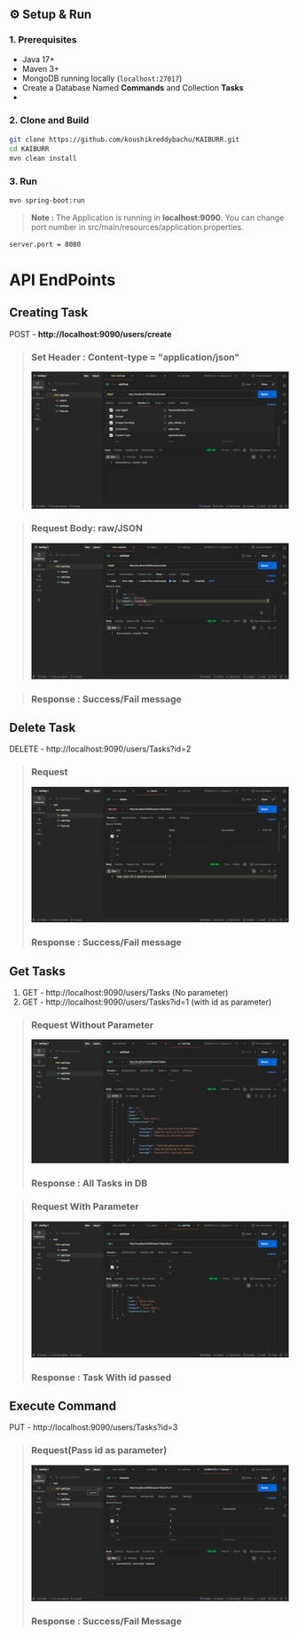 
## ⚙️ Setup & Run

### 1. Prerequisites
- Java 17+
- Maven 3+
- MongoDB running locally (`localhost:27017`)
- Create a Database Named **Commands** and Collection **Tasks**
- 

### 2. Clone and Build
```sh
git clone https://github.com/koushikreddybachu/KAIBURR.git
cd KAIBURR
mvn clean install 
```

### 3. Run
```sh
mvn spring-boot:run
```

>**Note :** The Application is running in **localhost:9090**. You can change port number in src/main/resources/application.properties.
```sh
server.port = 8080
```
# API EndPoints

## Creating Task
POST - **http://localhost:9090/users/create** 


>### Set Header : **Content-type = "application/json"**
>![Postman Screenshot](Screenshots/postheader.png)

>### Request Body: raw/JSON
>![Postman Screenshot](Screenshots/postbody.png)

>### Response : Success/Fail message

## Delete Task

DELETE - http://localhost:9090/users/Tasks?id=2

>### Request
> ![Postman Screenshot](Screenshots/delete.png)
> ### Response : Success/Fail message

## Get Tasks

1. GET - http://localhost:9090/users/Tasks (No parameter)
2. GET - http://localhost:9090/users/Tasks?id=1 (with id as parameter)

>### Request Without Parameter
> ![Postman Screenshot](Screenshots/getAll.png)
>### Response : All Tasks in DB

>### Request With Parameter
> ![Postman Screenshot](Screenshots/getId.png)
>### Response : Task With id passed

## Execute Command

PUT - http://localhost:9090/users/Tasks?id=3

>### Request(Pass id as parameter)
> ![Postman Screenshot](Screenshots/Exe.png)
>### Response : Success/Fail Message


